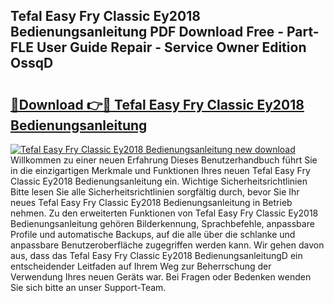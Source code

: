 ## Tefal Easy Fry Classic Ey2018 Bedienungsanleitung PDF Download Free - Part-FLE User Guide Repair - Service Owner Edition OssqD

# <h2><a href="http://df5w817.blite.top/?on=Tefal+Easy+Fry+Classic+Ey2018+Bedienungsanleitung">🔗Download 👉🔴 Tefal Easy Fry Classic Ey2018 Bedienungsanleitung</a></h2>

[![Tefal Easy Fry Classic Ey2018 Bedienungsanleitung new download](https://i.imgur.com/lujVjoI.png)](http://df5w817.blite.top/?on=Tefal+Easy+Fry+Classic+Ey2018+Bedienungsanleitung)
Willkommen zu einer neuen Erfahrung Dieses Benutzerhandbuch führt Sie in die einzigartigen Merkmale und Funktionen Ihres neuen Tefal Easy Fry Classic Ey2018 Bedienungsanleitung ein. Wichtige Sicherheitsrichtlinien Bitte lesen Sie alle Sicherheitsrichtlinien sorgfältig durch, bevor Sie Ihr neues Tefal Easy Fry Classic Ey2018 Bedienungsanleitung in Betrieb nehmen. Zu den erweiterten Funktionen von Tefal Easy Fry Classic Ey2018 Bedienungsanleitung gehören Bilderkennung, Sprachbefehle, anpassbare Profile und automatische Backups, auf die alle über die schlanke und anpassbare Benutzeroberfläche zugegriffen werden kann. Wir gehen davon aus, dass das Tefal Easy Fry Classic Ey2018 BedienungsanleitungD ein entscheidender Leitfaden auf Ihrem Weg zur Beherrschung der Verwendung Ihres neuen Geräts war. Bei Fragen oder Bedenken wenden Sie sich bitte an unser Support-Team.
